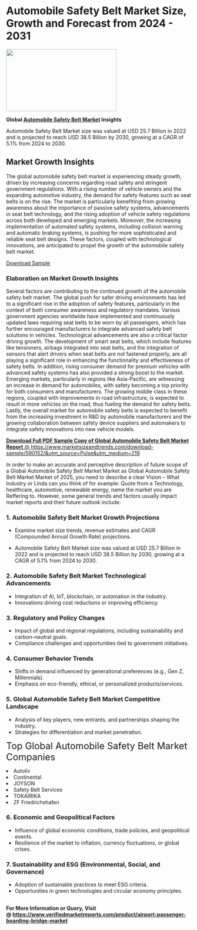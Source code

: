 <H1>Automobile Safety Belt Market Size, Growth and Forecast from 2024 - 2031</H1><img class="aligncenter size-medium wp-image-584254" src="https://thirdeyenews.in/wp-content/uploads/2024/09/Global-Market-Research-300x168.jpeg" alt="" width="300" height="168" /><p><strong>Global&nbsp;<a href="https://www.marketsizeandtrends.com/download-sample/590152/&amp;utm_source=Pulse&amp;utm_medium=219">Automobile Safety Belt Market</a> Insights</strong></p><p>Automobile Safety Belt Market size was valued at USD 25.7 Billion in 2022 and is projected to reach USD 38.5 Billion by 2030, growing at a CAGR of 5.1% from 2024 to 2030.</p><p><h2>Market Growth Insights</h2> The global automobile safety belt market is experiencing steady growth, driven by increasing concerns regarding road safety and stringent government regulations. With a rising number of vehicle owners and the expanding automotive industry, the demand for safety features such as seat belts is on the rise. The market is particularly benefiting from growing awareness about the importance of passive safety systems, advancements in seat belt technology, and the rising adoption of vehicle safety regulations across both developed and emerging markets. Moreover, the increasing implementation of automated safety systems, including collision warning and automatic braking systems, is pushing for more sophisticated and reliable seat belt designs. These factors, coupled with technological innovations, are anticipated to propel the growth of the automobile safety belt market. <p><a href="#">Download Sample</a></p> <h3>Elaboration on Market Growth Insights</h3> Several factors are contributing to the continued growth of the automobile safety belt market. The global push for safer driving environments has led to a significant rise in the adoption of safety features, particularly in the context of both consumer awareness and regulatory mandates. Various government agencies worldwide have implemented and continuously updated laws requiring seat belts to be worn by all passengers, which has further encouraged manufacturers to integrate advanced safety belt solutions in vehicles. Technological advancements are also a critical factor driving growth. The development of smart seat belts, which include features like tensioners, airbags integrated into seat belts, and the integration of sensors that alert drivers when seat belts are not fastened properly, are all playing a significant role in enhancing the functionality and effectiveness of safety belts. In addition, rising consumer demand for premium vehicles with advanced safety systems has also provided a strong boost to the market. Emerging markets, particularly in regions like Asia-Pacific, are witnessing an increase in demand for automobiles, with safety becoming a top priority for both consumers and manufacturers. The growing middle class in these regions, coupled with improvements in road infrastructure, is expected to result in more vehicles on the road, thus fueling the demand for safety belts. Lastly, the overall market for automobile safety belts is expected to benefit from the increasing investment in R&D by automobile manufacturers and the growing collaboration between safety device suppliers and automakers to integrate safety innovations into new vehicle models. <p><a href="#"></p><p><span class=""><strong>Download Full PDF Sample Copy of Global Automobile Safety Belt Market Report</strong> @ <a href="https://www.marketsizeandtrends.com/download-sample/590152/&amp;utm_source=Pulse&amp;utm_medium=219" target="_blank">https://www.marketsizeandtrends.com/download-sample/590152/&amp;utm_source=Pulse&amp;utm_medium=219</a></span></p><p>In order to make an accurate and perceptive description of future scope of a Global&nbsp;Automobile Safety Belt Market Market as Global&nbsp;Automobile Safety Belt Market Market of 2025, you need to describe a clear Vision &ndash; What Industry or Linda can you think of for example: Quote from a Technology, healthcare, automotive, renewable energy, name the market you are Reffering to. However, some general trends and factors usually impact market reports and their future outlook include:</p><h3>1.&nbsp;<strong>Automobile Safety Belt Market Growth Projections</strong></h3><ul><li>Examine market size trends, revenue estimates and CAGR (Compounded Annual Growth Rate) projections.</li><li><p>Automobile Safety Belt Market size was valued at USD 25.7 Billion in 2022 and is projected to reach USD 38.5 Billion by 2030, growing at a CAGR of 5.1% from 2024 to 2030.</p></li></ul><h3>2.&nbsp;<strong>Automobile Safety Belt Market Technological Advancements</strong></h3><ul><li>Integration of AI, IoT, blockchain, or automation in the industry.</li><li>Innovations driving cost reductions or improving efficiency.</li></ul><h3>3.&nbsp;<strong>Regulatory and Policy Changes</strong></h3><ul><li>Impact of global and regional regulations, including sustainability and carbon-neutral goals.</li><li>Compliance challenges and opportunities tied to government initiatives.</li></ul><h3>4.&nbsp;<strong>Consumer Behavior Trends</strong></h3><ul><li>Shifts in demand influenced by generational preferences (e.g., Gen Z, Millennials).</li><li>Emphasis on eco-friendly, ethical, or personalized products/services.</li></ul><h3>5.&nbsp;<strong>Global Automobile Safety Belt Market Competitive Landscape</strong></h3><ul><li>Analysis of key players, new entrants, and partnerships shaping the industry.</li><li>Strategies for differentiation and market penetration.</li></ul><p data-pm-slice="1 1 []"><span style="color: inherit; font-family: inherit; font-size: 25px;">Top Global Automobile Safety Belt Market Companies</span></p><div class="" data-test-id=""><p><li>Autoliv</li><li> Continental</li><li> JOYSON</li><li> Safety Belt Services</li><li> TOKAIRIKA</li><li> ZF Friedrichshafen</li></p></div><h3>6.&nbsp;<strong>Economic and Geopolitical Factors</strong></h3><ul><li>Influence of global economic conditions, trade policies, and geopolitical events.</li><li>Resilience of the market to inflation, currency fluctuations, or global crises.</li></ul><h3>7.&nbsp;<strong>Sustainability and ESG (Environmental, Social, and Governance)</strong></h3><ul><li>Adoption of sustainable practices to meet ESG criteria.</li><li>Opportunities in green technologies and circular economy principles.</li></ul><h2><strong style="font-size: 14px;">For More Information or Query, Visit @&nbsp;</strong><a style="background-color: #ffffff; font-size: 14px;" href="https://www.marketsizeandtrends.com/report/automobile-safety-belt-market/" target="_blank">https://www.verifiedmarketreports.com/product/airport-passenger-boarding-bridge-market</a></h2>
